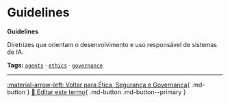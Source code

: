 # Guidelines

**Guidelines**

Diretrizes que orientam o desenvolvimento e uso responsável de sistemas de IA.


**Tags:** [`agents`](../tags.md#agents) · [`ethics`](../tags.md#ethics) · [`governance`](../tags.md#governance)

---

[:material-arrow-left: Voltar para Ética, Segurança e Governança](index.md){ .md-button }
[📝 Editar este termo](https://github.com/seu-usuario/glossario-ia/edit/main/glossario.yaml){ .md-button .md-button--primary }
